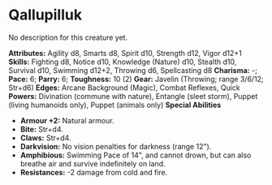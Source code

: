 # Qallupilluk

No description for this creature yet.

**Attributes:** Agility d8, Smarts d8, Spirit d10, Strength d12, Vigor
d12+1
**Skills:** Fighting d8, Notice d10, Knowledge (Nature) d10, Stealth
d10, Survival d10, Swimming d12+2, Throwing d6, Spellcasting d8
**Charisma:** -; **Pace:** 6; **Parry:** 6; **Toughness:** 10 (2)
**Gear:** Javelin (Throwing; range 3/6/12; Str+d6)
**Edges:** Arcane Background (Magic), Combat Reflexes, Quick
**Powers:** Divination (commune with nature), Entangle (sleet storm),
Puppet (living humanoids only), Puppet (animals only)
**Special Abilities**

- **Armour +2:** Natural armour.
- **Bite:** Str+d4.
- **Claws:** Str+d4.
- **Darkvision:** No vision penalties for darkness (range 12").
- **Amphibious:** Swimming Pace of 14", and cannot drown, but can also
breathe air and survive indefinitely on land.
- **Resistances:** -2 damage from cold and fire.
